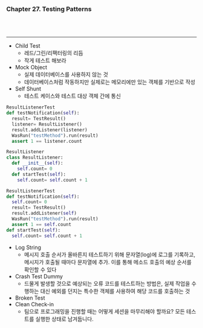 ### Chapter 27. Testing Patterns

<br>


<br>

---
- Child Test
  - 레드/그린/리팩터링의 리듬
  - 작게 테스트 해보라
- Mock Object
  - 실제 데이터베이스를 사용하지 않는 것
  - 데이터베이스처럼 작동하지만 실제로는 메모리에만 있는 객체를 기반으로 작성
- Self Shunt
  - 테스트 케이스와 테스트 대상 객체 간에 통신

```python
ResultListenerTest
def testNotification(self):
  result= TestResult()
  listener= ResultListener()
  result.addListener(listener)
  WasRun("testMethod").run(result)
  assert 1 == listener.count

ResultListener
class ResultListener:
  def __init__(self):
    self.count= 0
  def startTest(self):
    self.count= self.count + 1

ResultListenerTest
def testNotification(self):
  self.count= 0
  result= TestResult()
  result.addListener(self)
  WasRun("testMethod").run(result)
  assert 1 == self.count
def startTest(self):
  self.count= self.count + 1
```

- Log String
  - 메시지 호출 순서가 올바른지 테스트하기 위해 문자열(log)에 로그를 기록하고, 메시지가 호출될 때마다 문자열에 추가. 이를 통해 메소드 호출의 예상 순서를 확인할 수 있다
- Crash Test Dummy
  - 드물게 발생할 것으로 예상되는 오류 코드를 테스트하는 방법은, 실제 작업을 수행하는 대신 예외를 던지는 특수한 객체를 사용하여 해당 코드를 호출하는 것
- Broken Test
- Clean Check-in
  - 팀으로 프로그래밍을 진행할 때는 어떻게 세션을 마무리해야 할까요? 모든 테스트를 실행한 상태로 남겨둡니다.
  
  